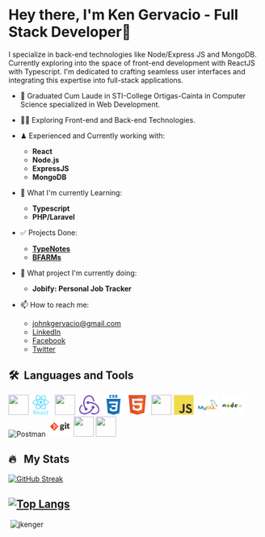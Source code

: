 


<h1>Hey there, I'm Ken Gervacio - Full Stack Developer🌊</h1>

I specialize in back-end technologies like Node/Express JS and MongoDB. Currently exploring into the space of front-end development with ReactJS with Typescript. I'm dedicated to crafting seamless user interfaces and integrating this expertise into full-stack applications.

- 🏅 Graduated Cum Laude in STI-College Ortigas-Cainta in Computer Science specialized in Web Development.
- 👨‍✈️ Exploring Front-end and Back-end Technologies.
- ♟ Experienced and Currently working with:
   
   - **React**
   - **Node.js**
   - **ExpressJS**
   - **MongoDB**
   
- 🏫 What I'm currently Learning:

   - **Typescript**
   - **PHP/Laravel**

- ✅ Projects Done:

   - **[TypeNotes](https://www.linkedin.com/in/gervacioken/")**
   - **[BFARMs](https://bfarms.onrender.com/)**

- 📝 What project I'm currently doing:

   - **Jobify: Personal Job Tracker**

- 📫 How to reach me: &nbsp;

   - johnkgervacio@gmail.com
   - [LinkedIn](https://www.linkedin.com/in/gervacioken/")
   - [Facebook](https://www.facebook.com/kenwuuuu)
   - [Twitter](https://twitter.com/gervacio_ken)

## 🛠 &nbsp;Languages and Tools

<p>

<img src="https://cdn.jsdelivr.net/gh/devicons/devicon/icons/typescript/typescript-original.svg" width="40" height="40"/>      
<img src="https://github.com/devicons/devicon/blob/master/icons/react/react-original-wordmark.svg" title="React" alt="React" width="40" height="40"/>&nbsp;
<img src="https://cdn.jsdelivr.net/gh/devicons/devicon/icons/nextjs/nextjs-original.svg" width="40" height="40"/>&nbsp;
<img src="https://github.com/devicons/devicon/blob/master/icons/redux/redux-original.svg" title="Redux" alt="Redux " width="40" height="40"/>&nbsp;
<img src="https://github.com/devicons/devicon/blob/master/icons/css3/css3-plain-wordmark.svg"  title="CSS3" alt="CSS" width="40" height="40"/>&nbsp;
<img src="https://github.com/devicons/devicon/blob/master/icons/html5/html5-original.svg" title="HTML5" alt="HTML" width="40" height="40"/>&nbsp;
<img src="https://cdn.jsdelivr.net/gh/devicons/devicon/icons/tailwindcss/tailwindcss-original-wordmark.svg" width="40" height="40"/>
<img src="https://github.com/devicons/devicon/blob/master/icons/javascript/javascript-original.svg" title="JavaScript" alt="JavaScript" width="40" height="40"/>&nbsp;
<img src="https://github.com/devicons/devicon/blob/master/icons/mysql/mysql-original-wordmark.svg" title="MySQL"  alt="MySQL" width="40" height="40"/>&nbsp;
<img src="https://github.com/devicons/devicon/blob/master/icons/nodejs/nodejs-original-wordmark.svg" title="NodeJS" alt="NodeJS" width="40" height="40"/>&nbsp;
<img src="https://www.vectorlogo.zone/logos/getpostman/getpostman-icon.svg" title="Postman"  alt="Postman" width="40" height="40"/>&nbsp;
<img src="https://github.com/devicons/devicon/blob/master/icons/git/git-original-wordmark.svg" title="Git" alt="Git" width="40" height="40"/>&nbsp;
<img src="https://cdn.jsdelivr.net/gh/devicons/devicon/icons/mongodb/mongodb-original.svg" width="40" height="40"/>
<img src="https://cdn.jsdelivr.net/gh/devicons/devicon/icons/visualstudio/visualstudio-plain.svg" width="40" height="40"/>

          
</p>

## 🔥 &nbsp; My Stats
[![GitHub Streak](http://github-readme-streak-stats.herokuapp.com?user=jkenger&theme=transparent)](https://git.io/streak-stats)

[![Top Langs](https://github-readme-stats.vercel.app/api/top-langs/?username=jkenger&layout=compact&theme=vision-friendly-light)](https://github.com/anuraghazra/github-readme-stats)
---
<p>&nbsp;<img align="center" src="https://github-readme-stats.vercel.app/api?username=jkenger&show_icons=true&locale=en" alt="jkenger" /></p>
